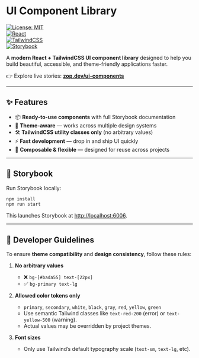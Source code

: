 # UI Component Library

[![License: MIT](https://img.shields.io/badge/License-MIT-blue.svg)](LICENSE)  
[![React](https://img.shields.io/badge/React-18+-61dafb?logo=react&logoColor=white)](https://react.dev/)  
[![TailwindCSS](https://img.shields.io/badge/TailwindCSS-3.x-38bdf8?logo=tailwind-css&logoColor=white)](https://tailwindcss.com/)  
[![Storybook](https://img.shields.io/badge/Storybook-7.x-ff4785?logo=storybook&logoColor=white)](https://storybook.js.org/)

A **modern React + TailwindCSS UI component library** designed to help you build beautiful, accessible, and theme-friendly applications faster.

👉 Explore live stories: **[zop.dev/ui-components](https://zop.dev/ui-components)**

---

## ✨ Features

- 📦 **Ready-to-use components** with full Storybook documentation
- 🎨 **Theme-aware** — works across multiple design systems
- 🛠 **TailwindCSS utility classes only** (no arbitrary values)
- ⚡ **Fast development** — drop in and ship UI quickly
- 🔄 **Composable & flexible** — designed for reuse across projects

---

## 📖 Storybook

Run Storybook locally:

```bash
npm install
npm run start
```

This launches Storybook at [http://localhost:6006](http://localhost:6006).

---

## 📝 Developer Guidelines

To ensure **theme compatibility** and **design consistency**, follow these rules:

1. **No arbitrary values**

   - ❌ `bg-[#bada55] text-[22px]`
   - ✅ `bg-primary text-lg`

2. **Allowed color tokens only**

   - `primary`, `secondary`, `white`, `black`, `gray`, `red`, `yellow`, `green`
   - Use semantic Tailwind classes like `text-red-200` (error) or `text-yellow-500` (warning).
   - Actual values may be overridden by project themes.

3. **Font sizes**
   - Only use Tailwind’s default typography scale (`text-sm`, `text-lg`, etc).
